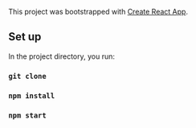 This project was bootstrapped with [Create React App](https://github.com/facebook/create-react-app).

## Set up

In the project directory, you  run:

### `git clone`
### `npm install`
### `npm start`


